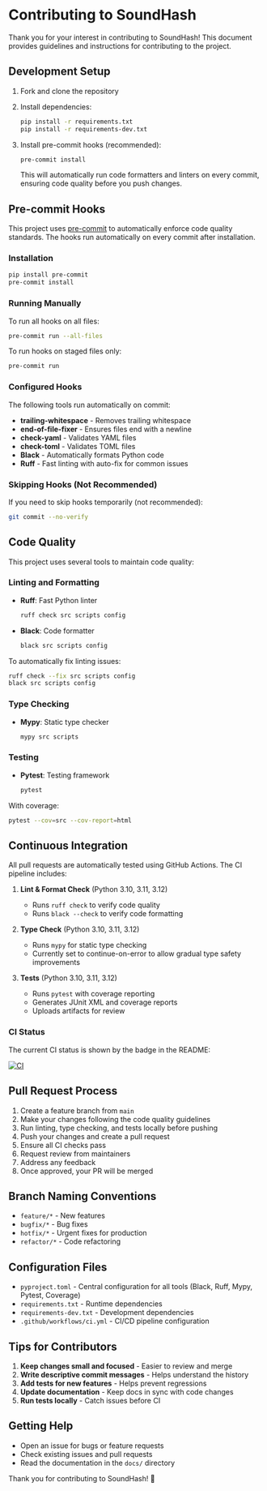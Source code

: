 # Contributing to SoundHash

Thank you for your interest in contributing to SoundHash! This document provides guidelines and instructions for contributing to the project.

## Development Setup

1. Fork and clone the repository
2. Install dependencies:
   ```bash
   pip install -r requirements.txt
   pip install -r requirements-dev.txt
   ```

3. Install pre-commit hooks (recommended):
   ```bash
   pre-commit install
   ```

   This will automatically run code formatters and linters on every commit, ensuring code quality before you push changes.

## Pre-commit Hooks

This project uses [pre-commit](https://pre-commit.com/) to automatically enforce code quality standards. The hooks run automatically on every commit after installation.

### Installation

```bash
pip install pre-commit
pre-commit install
```

### Running Manually

To run all hooks on all files:
```bash
pre-commit run --all-files
```

To run hooks on staged files only:
```bash
pre-commit run
```

### Configured Hooks

The following tools run automatically on commit:
- **trailing-whitespace** - Removes trailing whitespace
- **end-of-file-fixer** - Ensures files end with a newline
- **check-yaml** - Validates YAML files
- **check-toml** - Validates TOML files
- **Black** - Automatically formats Python code
- **Ruff** - Fast linting with auto-fix for common issues

### Skipping Hooks (Not Recommended)

If you need to skip hooks temporarily (not recommended):
```bash
git commit --no-verify
```

## Code Quality

This project uses several tools to maintain code quality:

### Linting and Formatting

- **Ruff**: Fast Python linter
  ```bash
  ruff check src scripts config
  ```

- **Black**: Code formatter
  ```bash
  black src scripts config
  ```

To automatically fix linting issues:
```bash
ruff check --fix src scripts config
black src scripts config
```

### Type Checking

- **Mypy**: Static type checker
  ```bash
  mypy src scripts
  ```

### Testing

- **Pytest**: Testing framework
  ```bash
  pytest
  ```

With coverage:
```bash
pytest --cov=src --cov-report=html
```

## Continuous Integration

All pull requests are automatically tested using GitHub Actions. The CI pipeline includes:

1. **Lint & Format Check** (Python 3.10, 3.11, 3.12)
   - Runs `ruff check` to verify code quality
   - Runs `black --check` to verify code formatting

2. **Type Check** (Python 3.10, 3.11, 3.12)
   - Runs `mypy` for static type checking
   - Currently set to continue-on-error to allow gradual type safety improvements

3. **Tests** (Python 3.10, 3.11, 3.12)
   - Runs `pytest` with coverage reporting
   - Generates JUnit XML and coverage reports
   - Uploads artifacts for review

### CI Status

The current CI status is shown by the badge in the README:

[![CI](https://github.com/subculture-collective/soundhash/actions/workflows/ci.yml/badge.svg)](https://github.com/subculture-collective/soundhash/actions/workflows/ci.yml)

## Pull Request Process

1. Create a feature branch from `main`
2. Make your changes following the code quality guidelines
3. Run linting, type checking, and tests locally before pushing
4. Push your changes and create a pull request
5. Ensure all CI checks pass
6. Request review from maintainers
7. Address any feedback
8. Once approved, your PR will be merged

## Branch Naming Conventions

- `feature/*` - New features
- `bugfix/*` - Bug fixes
- `hotfix/*` - Urgent fixes for production
- `refactor/*` - Code refactoring

## Configuration Files

- `pyproject.toml` - Central configuration for all tools (Black, Ruff, Mypy, Pytest, Coverage)
- `requirements.txt` - Runtime dependencies
- `requirements-dev.txt` - Development dependencies
- `.github/workflows/ci.yml` - CI/CD pipeline configuration

## Tips for Contributors

1. **Keep changes small and focused** - Easier to review and merge
2. **Write descriptive commit messages** - Helps understand the history
3. **Add tests for new features** - Helps prevent regressions
4. **Update documentation** - Keep docs in sync with code changes
5. **Run tests locally** - Catch issues before CI

## Getting Help

- Open an issue for bugs or feature requests
- Check existing issues and pull requests
- Read the documentation in the `docs/` directory

Thank you for contributing to SoundHash! 🎵
